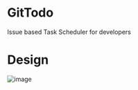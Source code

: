 # GitTodo

Issue based Task Scheduler for developers

# Design

![image](https://user-images.githubusercontent.com/77421835/192552141-ed6b287b-8eaa-4179-85bc-f3e99c227a0b.png)
